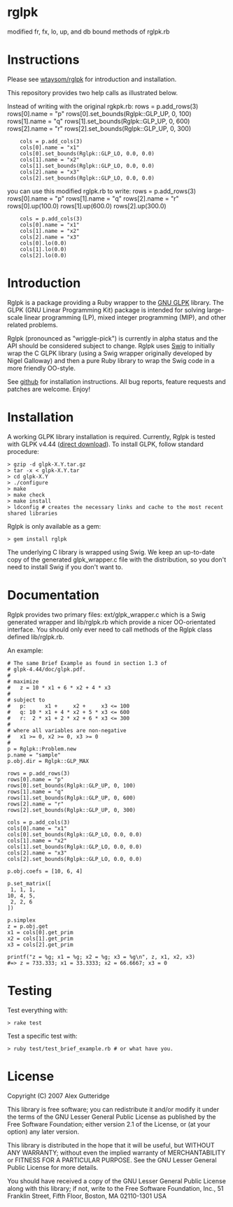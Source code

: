 # rglpk
modified fr, fx, lo, up, and db bound methods of rglpk.rb

# Instructions

Please see [wtaysom/rglpk](https://github.com/wtaysom/rglpk/blob/master/README.md) for introduction and installation.

This repository provides two help calls as illustrated below.

Instead of writing with the original rgkpk.rb:
        rows = p.add_rows(3)
        rows[0].name = "p"
        rows[0].set_bounds(Rglpk::GLP_UP, 0, 100)
        rows[1].name = "q"
        rows[1].set_bounds(Rglpk::GLP_UP, 0, 600)
        rows[2].name = "r"
        rows[2].set_bounds(Rglpk::GLP_UP, 0, 300)
        
        cols = p.add_cols(3)
        cols[0].name = "x1"
        cols[0].set_bounds(Rglpk::GLP_LO, 0.0, 0.0)
        cols[1].name = "x2"
        cols[1].set_bounds(Rglpk::GLP_LO, 0.0, 0.0)
        cols[2].name = "x3"
        cols[2].set_bounds(Rglpk::GLP_LO, 0.0, 0.0)

you can use this modified rglpk.rb to write:
        rows = p.add_rows(3)
        rows[0].name = "p"
        rows[1].name = "q"
        rows[2].name = "r"
        rows[0].up(100.0)
        rows[1].up(600.0)
        rows[2].up(300.0)
        
        cols = p.add_cols(3)
        cols[0].name = "x1"
        cols[1].name = "x2"
        cols[2].name = "x3"
        cols[0].lo(0.0)
        cols[1].lo(0.0)
        cols[2].lo(0.0)



# Introduction

Rglpk is a package providing a Ruby wrapper to the [GNU GLPK](http://www.gnu.org/software/glpk/) library.  The GLPK (GNU Linear Programming Kit) package is intended for solving large-scale linear programming (LP), mixed integer programming (MIP), and other related problems.

Rglpk (pronounced as "wriggle-pick") is currently in alpha status and the API should be considered subject to change.  Rglpk uses [Swig](http://www.swig.org/) to initially wrap the C GLPK library (using a Swig wrapper originally developed by Nigel Galloway) and then a pure Ruby library to wrap the Swig code in a more friendly OO-style.

See [github](http://github.com/wtaysom/rglpk) for installation instructions.  All bug reports, feature requests and patches are welcome.  Enjoy!

# Installation

A working GLPK library installation is required.  Currently, Rglpk is tested with GLPK v4.44 ([direct download](http://ftp.gnu.org/gnu/glpk/glpk-4.44.tar.gz)).  To install GLPK, follow standard procedure:

	> gzip -d glpk-X.Y.tar.gz
	> tar -x < glpk-X.Y.tar
	> cd glpk-X.Y
	> ./configure
	> make
	> make check
	> make install
	> ldconfig # creates the necessary links and cache to the most recent shared libraries

Rglpk is only available as a gem:

	> gem install rglpk

The underlying C library is wrapped using Swig.  We keep an up-to-date copy of the generated glpk_wrapper.c file with the distribution, so you don't need to install Swig if you don't want to.

# Documentation

Rglpk provides two primary files: ext/glpk_wrapper.c which is a Swig generated wrapper and lib/rglpk.rb which provide a nicer OO-orientated interface.  You should only ever need to call methods of the Rglpk class defined lib/rglpk.rb.

An example:

	# The same Brief Example as found in section 1.3 of 
	# glpk-4.44/doc/glpk.pdf.
	#
	# maximize
	#   z = 10 * x1 + 6 * x2 + 4 * x3
	#
	# subject to
	#   p:      x1 +     x2 +     x3 <= 100
	#   q: 10 * x1 + 4 * x2 + 5 * x3 <= 600
	#   r:  2 * x1 + 2 * x2 + 6 * x3 <= 300
	#
	# where all variables are non-negative
	#   x1 >= 0, x2 >= 0, x3 >= 0
	#    
	p = Rglpk::Problem.new
	p.name = "sample"
	p.obj.dir = Rglpk::GLP_MAX

	rows = p.add_rows(3)
	rows[0].name = "p"
	rows[0].set_bounds(Rglpk::GLP_UP, 0, 100)
	rows[1].name = "q"
	rows[1].set_bounds(Rglpk::GLP_UP, 0, 600)
	rows[2].name = "r"
	rows[2].set_bounds(Rglpk::GLP_UP, 0, 300)

	cols = p.add_cols(3)
	cols[0].name = "x1"
	cols[0].set_bounds(Rglpk::GLP_LO, 0.0, 0.0)
	cols[1].name = "x2"
	cols[1].set_bounds(Rglpk::GLP_LO, 0.0, 0.0)
	cols[2].name = "x3"
	cols[2].set_bounds(Rglpk::GLP_LO, 0.0, 0.0)

	p.obj.coefs = [10, 6, 4]

	p.set_matrix([
	 1, 1, 1,
	10, 4, 5,
	 2, 2, 6
	])

	p.simplex
	z = p.obj.get
	x1 = cols[0].get_prim
	x2 = cols[1].get_prim
	x3 = cols[2].get_prim

	printf("z = %g; x1 = %g; x2 = %g; x3 = %g\n", z, x1, x2, x3)
	#=> z = 733.333; x1 = 33.3333; x2 = 66.6667; x3 = 0

# Testing

Test everything with:

	> rake test

Test a specific test with:

	> ruby test/test_brief_example.rb # or what have you.

# License

Copyright (C) 2007 Alex Gutteridge

This library is free software; you can redistribute it and/or
modify it under the terms of the GNU Lesser General Public
License as published by the Free Software Foundation; either
version 2.1 of the License, or (at your option) any later version.

This library is distributed in the hope that it will be useful,
but WITHOUT ANY WARRANTY; without even the implied warranty of
MERCHANTABILITY or FITNESS FOR A PARTICULAR PURPOSE.  See the GNU
Lesser General Public License for more details.

You should have received a copy of the GNU Lesser General Public
License along with this library; if not, write to the Free Software
Foundation, Inc., 51 Franklin Street, Fifth Floor, Boston, MA  02110-1301  USA
